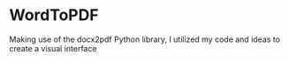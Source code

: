 # WordToPDF
Making use of the docx2pdf Python library, I utilized my code and ideas to create a visual interface
